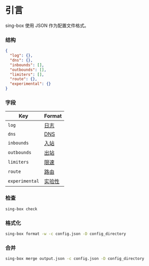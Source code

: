# 引言

sing-box 使用 JSON 作为配置文件格式。

### 结构

```json
{
  "log": {},
  "dns": {},
  "inbounds": [],
  "outbounds": [],
  "limiters": [],
  "route": {},
  "experimental": {}
}
```

### 字段

| Key            | Format                 |
|----------------|------------------------|
| `log`          | [日志](./log/)           |
| `dns`          | [DNS](./dns/)          |
| `inbounds`     | [入站](./inbound/)       |
| `outbounds`    | [出站](./outbound/)      |
| `limiters`     | [限速](./limiter/)       |
| `route`        | [路由](./route/)         |
| `experimental` | [实验性](./experimental/) |

### 检查

```bash
sing-box check
```

### 格式化

```bash
sing-box format -w -c config.json -D config_directory
```

### 合并

```bash
sing-box merge output.json -c config.json -D config_directory
```